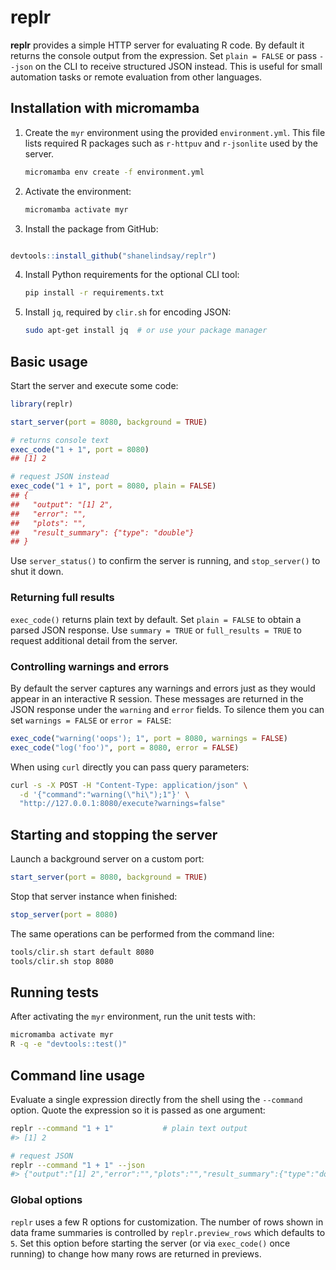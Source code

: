 
# replr

**replr** provides a simple HTTP server for evaluating R code. By default it
returns the console output from the expression. Set `plain = FALSE` or pass
`--json` on the CLI to receive structured JSON instead. This is useful for
small automation tasks or remote evaluation from other languages.

## Installation with micromamba

1. Create the `myr` environment using the provided `environment.yml`.
   This file lists required R packages such as `r-httpuv` and `r-jsonlite` used
   by the server.
   ```bash
   micromamba env create -f environment.yml
   ```
2. Activate the environment:
   ```bash
   micromamba activate myr
   ```
3. Install the package from GitHub:
  ```R

 devtools::install_github("shanelindsay/replr")
  ```
4. Install Python requirements for the optional CLI tool:
   ```bash
   pip install -r requirements.txt
   ```
5. Install `jq`, required by `clir.sh` for encoding JSON:
   ```bash
   sudo apt-get install jq  # or use your package manager
   ```

## Basic usage

Start the server and execute some code:

```R
library(replr)

start_server(port = 8080, background = TRUE)

# returns console text
exec_code("1 + 1", port = 8080)
## [1] 2

# request JSON instead
exec_code("1 + 1", port = 8080, plain = FALSE)
## {
##   "output": "[1] 2",
##   "error": "",
##   "plots": "",
##   "result_summary": {"type": "double"}
## }
```

Use `server_status()` to confirm the server is running, and `stop_server()` to shut it down.

### Returning full results

`exec_code()` returns plain text by default. Set `plain = FALSE` to obtain a
parsed JSON response. Use `summary = TRUE` or `full_results = TRUE` to request
additional detail from the server.

### Controlling warnings and errors

By default the server captures any warnings and errors just as they would
appear in an interactive R session. These messages are returned in the JSON
response under the `warning` and `error` fields. To silence them you can set
`warnings = FALSE` or `error = FALSE`:

```R
exec_code("warning('oops'); 1", port = 8080, warnings = FALSE)
exec_code("log('foo')", port = 8080, error = FALSE)
```

When using `curl` directly you can pass query parameters:

```bash
curl -s -X POST -H "Content-Type: application/json" \
  -d '{"command":"warning(\"hi\");1"}' \
  "http://127.0.0.1:8080/execute?warnings=false"
```

## Starting and stopping the server

Launch a background server on a custom port:

```R
start_server(port = 8080, background = TRUE)
```

Stop that server instance when finished:

```R
stop_server(port = 8080)
```

The same operations can be performed from the command line:

```bash
tools/clir.sh start default 8080
tools/clir.sh stop 8080
```

## Running tests

After activating the `myr` environment, run the unit tests with:

```bash
micromamba activate myr
R -q -e "devtools::test()"
```

## Command line usage

Evaluate a single expression directly from the shell using the `--command`
option. Quote the expression so it is passed as one argument:

```bash
replr --command "1 + 1"           # plain text output
#> [1] 2

# request JSON
replr --command "1 + 1" --json
#> {"output":"[1] 2","error":"","plots":"","result_summary":{"type":"double"}}
```

### Global options

`replr` uses a few R options for customization. The number of rows shown in
data frame summaries is controlled by `replr.preview_rows` which defaults to `5`.
Set this option before starting the server (or via `exec_code()` once running)
to change how many rows are returned in previews.
